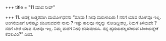 +++
title = "11 ಮಾವ ನೀವ್"

+++
11. ಅದಕ್ಕೆ ಉತ್ತರವಾಗಿ ದುರ್ಯೋಧನನು “ಮಾವಾ ! ನೀವು ಮರುಳಾದಿರಾ ! ನನಗೆ ಯಾವ ರೋಗವೂ ಇಲ್ಲ. ಅಂಗನೆಯರಿಗೆ ಆಸೆಪಟ್ಟು ಜೀವಿಸುವವನೇ ನಾನು ? ಇಷ್ಟು ಕಾಲವೂ ನನ್ನನ್ನು ನೋಡಿದ್ದೀರಲ್ಲ, ನಿಮಗೆ ತಿಳಿಯದೇ ? ನನಗೆ ಬೇರೆ ಯಾವ ನೋವೂ ಇಲ್ಲ. ನಿಮ್ಮ ಮನೆಗೆ ನೀವು ದಯಮಾಡಿಸಿ. ನನ್ನ ಹೃದಯದಲ್ಲಡಗಿರುವ ಬೆಂಕಿಯನ್ನೇಕೆ ಕೆದಕುವಿರಿ?” ಎಂದ.